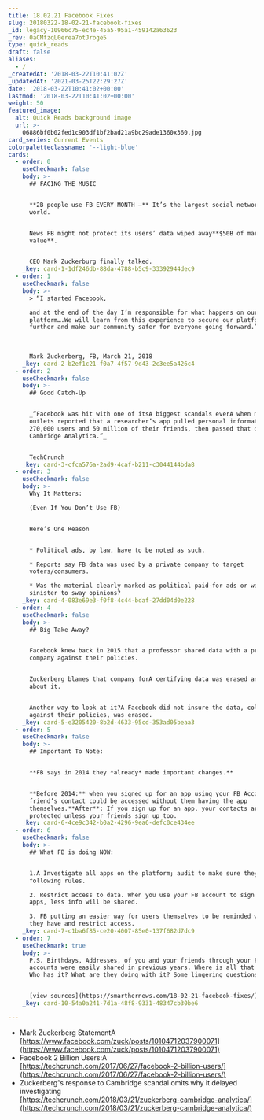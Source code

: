 ```yaml
---
title: 18.02.21 Facebook Fixes
slug: 20180322-18-02-21-facebook-fixes
_id: legacy-10966c75-ec4e-45a5-95a1-459142a63623
_rev: 0aCMfzqL0erea7otJroge5
type: quick_reads
draft: false
aliases:
  - /
_createdAt: '2018-03-22T10:41:02Z'
_updatedAt: '2021-03-25T22:29:27Z'
date: '2018-03-22T10:41:02+00:00'
lastmod: '2018-03-22T10:41:02+00:00'
weight: 50
featured_image:
  alt: Quick Reads background image
  url: >-
    06886bf0b02fed1c903df1bf2bad21a9bc29ade1360x360.jpg
card_series: Current Events
colorpaletteclassname: '--light-blue'
cards:
  - order: 0
    useCheckmark: false
    body: >-
      ## FACING THE MUSIC


      **2B people use FB EVERY MONTH –** It’s the largest social network in the
      world.


      News FB might not protect its users’ data wiped away**$50B of market
      value**.


      CEO Mark Zuckerburg finally talked.
    _key: card-1-1df246db-88da-4788-b5c9-33392944dec9
  - order: 1
    useCheckmark: false
    body: >-
      > “I started Facebook,  

      and at the end of the day I’m responsible for what happens on our
      platform….We will learn from this experience to secure our platform
      further and make our community safer for everyone going forward.”  
        
        
        
      Mark Zuckerberg, FB, March 21, 2018
    _key: card-2-b2ef1c21-f0a7-4f57-9d43-2c3ee5a426c4
  - order: 2
    useCheckmark: false
    body: >-
      ## Good Catch-Up


      _“Facebook was hit with one of itsA biggest scandals everA when multiple
      outlets reported that a researcher’s app pulled personal information about
      270,000 users and 50 million of their friends, then passed that data to
      Cambridge Analytica.”_


      TechCrunch
    _key: card-3-cfca576a-2ad9-4caf-b211-c3044144bda8
  - order: 3
    useCheckmark: false
    body: >-
      Why It Matters:  

      (Even If You Don’t Use FB)


      Here’s One Reason


      * Political ads, by law, have to be noted as such.

      * Reports say FB data was used by a private company to target
      voters/consumers.

      * Was the material clearly marked as political paid-for ads or was it more
      sinister to sway opinions?
    _key: card-4-083e69e3-f0f8-4c44-bdaf-27dd04d0e228
  - order: 4
    useCheckmark: false
    body: >-
      ## Big Take Away?


      Facebook knew back in 2015 that a professor shared data with a private
      company against their policies.


      Zuckerberg blames that company forA certifying data was erased and lying
      about it.


      Another way to look at it?A Facebook did not insure the data, collected
      against their policies, was erased.
    _key: card-5-e3205420-8b2d-4633-95cd-353ad05beaa3
  - order: 5
    useCheckmark: false
    body: >-
      ## Important To Note:


      **FB says in 2014 they *already* made important changes.**


      **Before 2014:** when you signed up for an app using your FB Account, your
      friend’s contact could be accessed without them having the app
      themselves.**After**: If you sign up for an app, your contacts are
      protected unless your friends sign up too.
    _key: card-6-4ce9c342-b0a2-4296-9ea6-defc0ce434ee
  - order: 6
    useCheckmark: false
    body: >-
      ## What FB is doing NOW:


      1.A Investigate all apps on the platform; audit to make sure they are
      following rules.  

      2. Restrict access to data. When you use your FB account to sign inA for
      apps, less info will be shared.  

      3. FB putting an easier way for users themselves to be reminded what apps
      they have and restrict access.
    _key: card-7-c1ba6f85-ce20-4007-85e0-137f682d7dc9
  - order: 7
    useCheckmark: true
    body: >-
      P.S. Birthdays, Addresses, of you and your friends through your FB
      accounts were easily shared in previous years. Where is all that info now?
      Who has it? What are they doing with it? Some lingering questions...


      [view sources](https://smarthernews.com/18-02-21-facebook-fixes/)
    _key: card-10-54a0a241-7d1a-48f8-9331-48347cb30be6

---
```

* Mark Zuckerberg StatementA [https://www.facebook.com/zuck/posts/10104712037900071](https://www.facebook.com/zuck/posts/10104712037900071)
* Facebook 2 Billion Users:A [https://techcrunch.com/2017/06/27/facebook-2-billion-users/](https://techcrunch.com/2017/06/27/facebook-2-billion-users/)
* Zuckerberg”s response to Cambridge scandal omits why it delayed investigating  
[https://techcrunch.com/2018/03/21/zuckerberg-cambridge-analytica/](https://techcrunch.com/2018/03/21/zuckerberg-cambridge-analytica/)